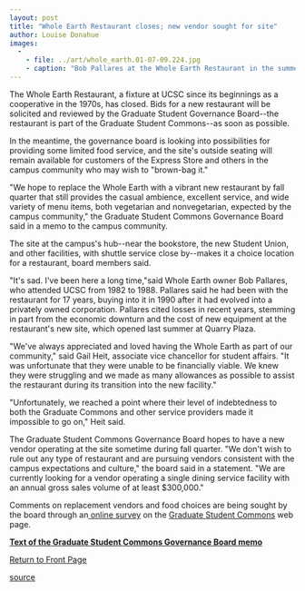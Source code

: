 ```yaml
---
layout: post
title: "Whole Earth Restaurant closes; new vendor sought for site"
author: Louise Donahue
images:
  -
    - file: ../art/whole_earth.01-07-09.224.jpg
    - caption: "Bob Pallares at the Whole Earth Restaurant in the summer of 2001. Photo: Louise Donahue"
---
```


The Whole Earth Restaurant, a fixture at UCSC since its beginnings as a cooperative in the 1970s, has closed. Bids for a new restaurant will be solicited and reviewed by the Graduate Student Governance Board--the restaurant is part of the Graduate Student Commons--as soon as possible.

In the meantime, the governance board is looking into possibilities for providing some limited food service, and the site's outside seating will remain available for customers of the Express Store and others in the campus community who may wish to "brown-bag it."  

"We hope to replace the Whole Earth with a vibrant new restaurant by fall quarter that still provides the casual ambience, excellent service, and wide variety of menu items, both vegetarian and nonvegetarian, expected by the campus community," the Graduate Student Commons Governance Board said in a memo to the campus community.  

The site at the campus's hub--near the bookstore, the new Student Union, and other facilities, with shuttle service close by--makes it a choice location for a restaurant, board members said.   

"It's sad. I've been here a long time,"said Whole Earth owner Bob Pallares, who attended UCSC from 1982 to 1988. Pallares said he had been with the restaurant for 17 years, buying into it in 1990 after it had evolved into a privately owned corporation. Pallares cited losses in recent years, stemming in part from the economic downturn and the cost of new equipment at the restaurant's new site, which opened last summer at Quarry Plaza.   

"We've always appreciated and loved having the Whole Earth as part of our community," said Gail Heit, associate vice chancellor for student affairs. "It was unfortunate that they were unable to be financially viable. We knew they were struggling and we made as many allowances as possible to assist the restaurant during its transition into the new facility."  

"Unfortunately, we reached a point where their level of indebtedness to both the Graduate Commons and other service providers made it impossible to go on," Heit said.

The Graduate Student Commons Governance Board hopes to have a new vendor operating at the site sometime during fall quarter. "We don't wish to rule out any type of restaurant and are pursuing vendors consistent with the campus expectations and culture," the board said in a statement. "We are currently looking for a vendor operating a single dining service facility with an annual gross sales volume of at least $300,000."  

Comments on replacement vendors and food choices are being sought by the board through an[ online survey][1] on the [Graduate Student Commons][2] web page.   

[**Text of the Graduate Student Commons Governance Board memo**][3]  
  

[Return to Front Page][4]

[1]: http://www2.ucsc.edu/gradcommons/rest_survey.html
[2]: http://www2.ucsc.edu/gradcommons
[3]: http://www.ucsc.edu/currents/02-03/07-22/memo.html
[4]: http://currents.ucsc.edu/

[source](http://www1.ucsc.edu/currents/02-03/07-22/restaurant.html "Permalink to restaurant")
